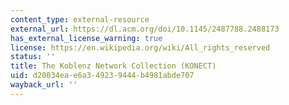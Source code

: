 ```yaml
---
content_type: external-resource
external_url: https://dl.acm.org/doi/10.1145/2487788.2488173
has_external_license_warning: true
license: https://en.wikipedia.org/wiki/All_rights_reserved
status: ''
title: The Koblenz Network Collection (KONECT)
uid: d20034ea-e6a3-4923-9444-b4981abde707
wayback_url: ''
---
```

